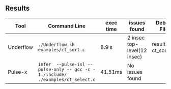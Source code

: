 ## Results

|Tool|Command Line|exec time|issues found|Debug File|
|----------------|-------------------------------|-----------------------------|---------------------------|------|
|Underflow|`./Underflow.sh examples/ct_sort.c`|8.9 s|2 insec top-level(12 insec)|result-ct_sort.txt|
|Pulse-x|`infer  --pulse-isl --pulse-only -- gcc -c -I./include/ ./examples/ct_select.c`|41.51ms|No issues found|
